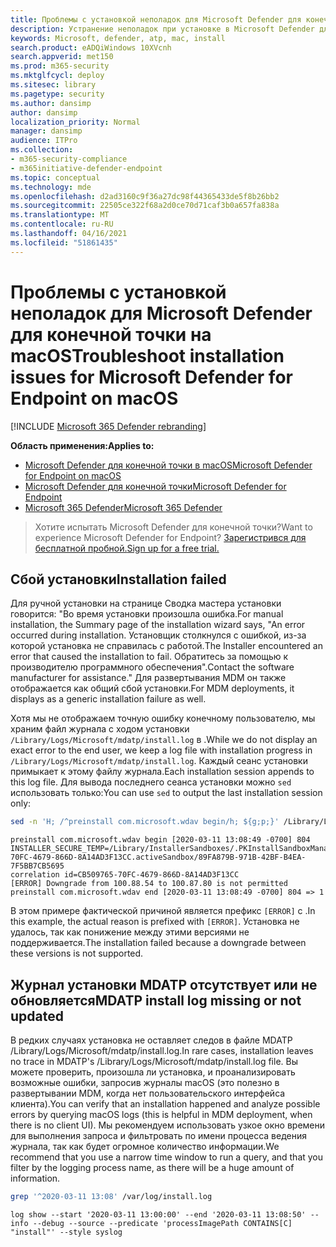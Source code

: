 ```yaml
---
title: Проблемы с установкой неполадок для Microsoft Defender для конечной точки для Mac
description: Устранение неполадок при установке в Microsoft Defender для конечной точки для Mac.
keywords: Microsoft, defender, atp, mac, install
search.product: eADQiWindows 10XVcnh
search.appverid: met150
ms.prod: m365-security
ms.mktglfcycl: deploy
ms.sitesec: library
ms.pagetype: security
ms.author: dansimp
author: dansimp
localization_priority: Normal
manager: dansimp
audience: ITPro
ms.collection:
- m365-security-compliance
- m365initiative-defender-endpoint
ms.topic: conceptual
ms.technology: mde
ms.openlocfilehash: d2ad3160c9f36a27dc98f44365433de5f8b26bb2
ms.sourcegitcommit: 22505ce322f68a2d0ce70d71caf3b0a657fa838a
ms.translationtype: MT
ms.contentlocale: ru-RU
ms.lasthandoff: 04/16/2021
ms.locfileid: "51861435"
---
```

# <a name="troubleshoot-installation-issues-for-microsoft-defender-for-endpoint-on-macos"></a><span data-ttu-id="30623-104">Проблемы с установкой неполадок для Microsoft Defender для конечной точки на macOS</span><span class="sxs-lookup"><span data-stu-id="30623-104">Troubleshoot installation issues for Microsoft Defender for Endpoint on macOS</span></span>

[!INCLUDE [Microsoft 365 Defender rebranding](../../includes/microsoft-defender.md)]


<span data-ttu-id="30623-105">**Область применения:**</span><span class="sxs-lookup"><span data-stu-id="30623-105">**Applies to:**</span></span>

- [<span data-ttu-id="30623-106">Microsoft Defender для конечной точки в macOS</span><span class="sxs-lookup"><span data-stu-id="30623-106">Microsoft Defender for Endpoint on macOS</span></span>](microsoft-defender-endpoint-mac.md)
- [<span data-ttu-id="30623-107">Microsoft Defender для конечной точки</span><span class="sxs-lookup"><span data-stu-id="30623-107">Microsoft Defender for Endpoint</span></span>](https://go.microsoft.com/fwlink/p/?linkid=2154037)
- [<span data-ttu-id="30623-108">Microsoft 365 Defender</span><span class="sxs-lookup"><span data-stu-id="30623-108">Microsoft 365 Defender</span></span>](https://go.microsoft.com/fwlink/?linkid=2118804)

> <span data-ttu-id="30623-109">Хотите испытать Microsoft Defender для конечной точки?</span><span class="sxs-lookup"><span data-stu-id="30623-109">Want to experience Microsoft Defender for Endpoint?</span></span> [<span data-ttu-id="30623-110">Зарегистрився для бесплатной пробной.</span><span class="sxs-lookup"><span data-stu-id="30623-110">Sign up for a free trial.</span></span>](https://www.microsoft.com/microsoft-365/windows/microsoft-defender-atp?ocid=docs-wdatp-exposedapis-abovefoldlink)

## <a name="installation-failed"></a><span data-ttu-id="30623-111">Сбой установки</span><span class="sxs-lookup"><span data-stu-id="30623-111">Installation failed</span></span>

<span data-ttu-id="30623-112">Для ручной установки на странице Сводка мастера установки говорится: "Во время установки произошла ошибка.</span><span class="sxs-lookup"><span data-stu-id="30623-112">For manual installation, the Summary page of the installation wizard says, "An error occurred during installation.</span></span> <span data-ttu-id="30623-113">Установщик столкнулся с ошибкой, из-за которой установка не справилась с работой.</span><span class="sxs-lookup"><span data-stu-id="30623-113">The Installer encountered an error that caused the installation to fail.</span></span> <span data-ttu-id="30623-114">Обратитесь за помощью к производителю программного обеспечения".</span><span class="sxs-lookup"><span data-stu-id="30623-114">Contact the software manufacturer for assistance."</span></span> <span data-ttu-id="30623-115">Для развертывания MDM он также отображается как общий сбой установки.</span><span class="sxs-lookup"><span data-stu-id="30623-115">For MDM deployments, it displays as a generic installation failure as well.</span></span>

<span data-ttu-id="30623-116">Хотя мы не отображаем точную ошибку конечному пользователю, мы храним файл журнала с ходом установки `/Library/Logs/Microsoft/mdatp/install.log` в .</span><span class="sxs-lookup"><span data-stu-id="30623-116">While we do not display an exact error to the end user, we keep a log file with installation progress in `/Library/Logs/Microsoft/mdatp/install.log`.</span></span> <span data-ttu-id="30623-117">Каждый сеанс установки примыкает к этому файлу журнала.</span><span class="sxs-lookup"><span data-stu-id="30623-117">Each installation session appends to this log file.</span></span> <span data-ttu-id="30623-118">Для вывода последнего сеанса установки можно `sed` использовать только:</span><span class="sxs-lookup"><span data-stu-id="30623-118">You can use `sed` to output the last installation session only:</span></span>

```bash
sed -n 'H; /^preinstall com.microsoft.wdav begin/h; ${g;p;}' /Library/Logs/Microsoft/mdatp/install.log
```
```Output
preinstall com.microsoft.wdav begin [2020-03-11 13:08:49 -0700] 804
INSTALLER_SECURE_TEMP=/Library/InstallerSandboxes/.PKInstallSandboxManager/CB509765-70FC-4679-866D-8A14AD3F13CC.activeSandbox/89FA879B-971B-42BF-B4EA-7F5BB7CB5695
correlation id=CB509765-70FC-4679-866D-8A14AD3F13CC
[ERROR] Downgrade from 100.88.54 to 100.87.80 is not permitted
preinstall com.microsoft.wdav end [2020-03-11 13:08:49 -0700] 804 => 1
```

<span data-ttu-id="30623-119">В этом примере фактической причиной является префикс `[ERROR]` с .</span><span class="sxs-lookup"><span data-stu-id="30623-119">In this example, the actual reason is prefixed with `[ERROR]`.</span></span>
<span data-ttu-id="30623-120">Установка не удалось, так как понижение между этими версиями не поддерживается.</span><span class="sxs-lookup"><span data-stu-id="30623-120">The installation failed because a downgrade between these versions is not supported.</span></span>

## <a name="mdatp-install-log-missing-or-not-updated"></a><span data-ttu-id="30623-121">Журнал установки MDATP отсутствует или не обновляется</span><span class="sxs-lookup"><span data-stu-id="30623-121">MDATP install log missing or not updated</span></span>

<span data-ttu-id="30623-122">В редких случаях установка не оставляет следов в файле MDATP /Library/Logs/Microsoft/mdatp/install.log.</span><span class="sxs-lookup"><span data-stu-id="30623-122">In rare cases, installation leaves no trace in MDATP's /Library/Logs/Microsoft/mdatp/install.log file.</span></span>
<span data-ttu-id="30623-123">Вы можете проверить, произошла ли установка, и проанализировать возможные ошибки, запросив журналы macOS (это полезно в развертывании MDM, когда нет пользовательского интерфейса клиента).</span><span class="sxs-lookup"><span data-stu-id="30623-123">You can verify that an installation happened and analyze possible errors by querying macOS logs (this is helpful in MDM deployment, when there is no client UI).</span></span> <span data-ttu-id="30623-124">Мы рекомендуем использовать узкое окно времени для выполнения запроса и фильтровать по имени процесса ведения журнала, так как будет огромное количество информации.</span><span class="sxs-lookup"><span data-stu-id="30623-124">We recommend that you use a narrow time window to run a query, and that you filter by the logging process name, as there will be a huge amount of information.</span></span>

```bash
grep '^2020-03-11 13:08' /var/log/install.log
```
```Output
log show --start '2020-03-11 13:00:00' --end '2020-03-11 13:08:50' --info --debug --source --predicate 'processImagePath CONTAINS[C] "install"' --style syslog
```
